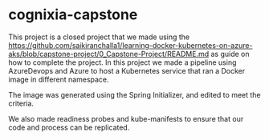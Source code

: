 # cognixia-capstone
This project is a closed project that we made using the https://github.com/saikiranchalla1/learning-docker-kubernetes-on-azure-aks/blob/capstone-project/0_Capstone-Project/README.md as guide on how to complete the project.
In this project we made a pipeline using AzureDevops and Azure to host a Kubernetes service that ran a Docker image in different namespace. 

The image was generated using the Spring Initializer, and edited to meet the criteria.

We also made readiness probes and kube-manifests to ensure that our code and process can be replicated.
